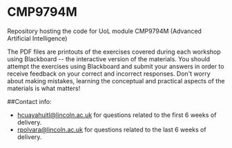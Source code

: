 # CMP9794M
Repository hosting the code for UoL module CMP9794M (Advanced Artificial Intelligence)

The PDF files are printouts of the exercises covered during each workshop using Blackboard -- the interactive version of the materials. You should attempt the exercises using Blackboard and submit your answers in order to receive feedback on your correct and incorrect responses. Don't worry about making mistakes, learning the conceptual and practical aspects of the materials is what matters! 

##Contact info:
* hcuayahuitl@lincoln.ac.uk for questions related to the first 6 weeks of delivery.
* rpolvara@lincoln.ac.uk for questions related to the last 6 weeks of delivery.